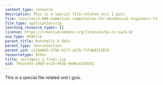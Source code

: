```yaml
---
content_type: resource
description: This is a special file related unit I guis.
file: /courses/2-086-numerical-computation-for-mechanical-engineers-fall-2014/79e3cdfe29bdec15093b9e98c63592d1_unit3guis_p_final.zip
file_type: application/zip
learning_resource_types: []
license: https://creativecommons.org/licenses/by-nc-sa/4.0/
ocw_type: OCWFile
parent_title: Nutshells & GUIs
parent_type: CourseSection
parent_uid: c1184683-2f8e-b177-a27b-737a8d313019
resourcetype: Other
title: unit3guis_p_final.zip
uid: 79e3cdfe-29bd-ec15-093b-9e98c63592d1
---
```

This is a special file related unit I guis.
